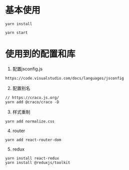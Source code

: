 # 基本使用

```shell
yarn install

yarn start
```

# 使用到的配置和库

1. 配置jsconfig.js

```https
https://code.visualstudio.com/docs/languages/jsconfig
```

2. 配置别名

```shell
// https://craco.js.org/
yarn add @craco/craco -D
```

3. 样式重制

```shell
yarn add normalize.css
```

4. router

```shell
yarn add react-router-dom
```

5. redux

```shell
yarn install react-redux
yarn install @reduxjs/toolkit
```

